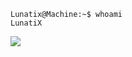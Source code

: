 ```console
Lunatix@Machine:~$ whoami
LunatiX
```
<img src="https://www.upload.ee/image/12245230/me.png">
